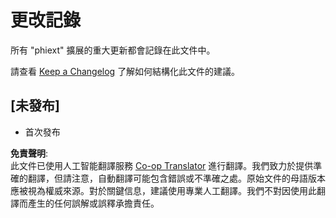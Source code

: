 <!--
CO_OP_TRANSLATOR_METADATA:
{
  "original_hash": "717861279bce77869bac890492f171b2",
  "translation_date": "2025-04-04T17:24:45+00:00",
  "source_file": "code\\09.UpdateSamples\\Aug\\vscode\\phiext\\CHANGELOG.md",
  "language_code": "hk"
}
-->
# 更改記錄

所有 "phiext" 擴展的重大更新都會記錄在此文件中。

請查看 [Keep a Changelog](http://keepachangelog.com/) 了解如何結構化此文件的建議。

## [未發布]

- 首次發布

**免責聲明**:  
此文件已使用人工智能翻譯服務 [Co-op Translator](https://github.com/Azure/co-op-translator) 進行翻譯。我們致力於提供準確的翻譯，但請注意，自動翻譯可能包含錯誤或不準確之處。原始文件的母語版本應被視為權威來源。對於關鍵信息，建議使用專業人工翻譯。我們不對因使用此翻譯而產生的任何誤解或誤釋承擔責任。